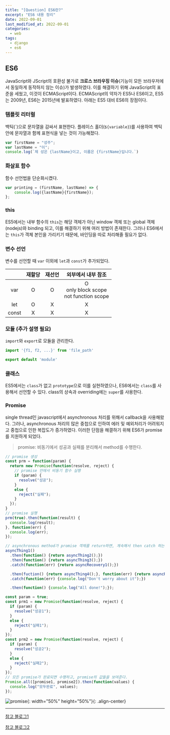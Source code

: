 ```yaml
---
title: "[Question] ES6란?"
excerpt: "ES6 내용 정리"
date: 2022-09-01
last_modified_at: 2022-09-01
categories:
  - web
tags:
  - django
  - es6
---
```


## ES6

JavaScript와 JScript의 호환성 불가로 **크로스 브라우징 이슈**(기능이 모든 브라우저에서 동일하게 동작하지 않는 이슈)가 발생하였다. 이를 해결하기 위해 JavaScript의 표준을 세웠고, 이것이 ECMAScript이다. ECMAScript의 약자가 ES5나 ES6이고, ES5는 2009년, ES6는 2015년에 발표하였다. 아래는 ES5 대비 ES6의 장점이다.

### 템플릿 리터럴

백틱(&#96;)으로 문자열을 감싸서 표현한다. 플레이스 홀더(`${variable}`)를 사용하여 백틱 안에 문자열과 함께 표현식을 넣는 것이 가능해졌다.

```js
var firstName = "성주";
var lastName = "이";
console.log(`제 성은 {lastName}이고, 이름은 {firstName}입니다.`)
```

### 화살표 함수

함수 선언법을 단순화시켰다.

```js
var printing = (firstName, lastName) => {
    console.log({lastName}{firstName});
};
```

### this

ES5에서는 내부 함수의 `this`는 해당 객체가 아닌 window 객체 또는 global 객체(nodejs)와 binding 되고, 이를 해결하기 위해 여러 방법이 존재한다. 그러나 ES6에서는 `this`가 객체 본인을 가리키기 때문에, 바인딩을 따로 처리해줄 필요가 없다.

### 변수 선언

변수를 선언할 때 `var` 이외에 `let`과 `const`가 추가되었다.

||재할당|재선언|외부에서 내부 참조|
|:---:|:---:|:---:|:---:|
|var|O|O|O<br>only block scope<br>not function scope|
|let|O|X|X|
|const|X|X|X|

### 모듈 (추가 설명 필요)

`import`와 `export`로 모듈을 관리한다.

```js
import '{f1, f2, ...}' from 'file_path'

export default 'module'
```

### 클래스

ES5에서는 `class`가 없고 `prototype`으로 이를 실현하였으나, ES6에서는 `class`를 사용해서 선언할 수 있다. class의 상속과 overriding에는 `super`를 사용한다.

### Promise

single thread인 javascript에서 asynchronous 처리를 위해서 callback을 사용해왔다. 그러나, asynchronous 처리의 많은 중첩으로 인하여 에러 및 예외처리가 어려워지고 중첩으로 인한 복잡도가 증가하였다. 이러한 단점을 해결하기 위해 ES6가 promise를 지원하게 되었다.

> promise: 비동기에서 성공과 실패를 분리해서 method를 수행한다.

```js
// promise 생성
const prm = function(param) {
  return new Promise(function(resolve, reject) {
    // promise 안에서 비동기 함수 실행
    if (param) {
      resolve("성공");
    }
    else {
      reject("실패");
    }
  });
}
// promise 실행
prm(true).then(function(result) {
  console.log(result);
}, function(err) {
  console.log(err);
});
```

```js
// asynchronous method가 promise 객체를 return하면, 계속해서 then catch 하는 식으로 chaining이 가능하다.
asyncThing1()
  .then(function() {return asyncThing2();})
  .then(function() {return asyncThing3();})
  .catch(function(err) {return asyncRecovery1();})

  .then(fuction() {return asyncThing4();}, function(err) {return asyncRecovery2();})
  .catch(function(err) {console.log("Don't worry about it");})

  .then(function() {console.log("All done!");});
```

```js
const param = true;
const prm1 = new Promise(function(resolve, reject) {
  if (param) {
    resolve("성공1");
  }
  else {
    reject("실패1");
  }
});
const prm2 = new Promise(function(resolve, reject) {
  if (param) {
    resolve("성공2");
  }
  else {
    reject("실패2");
  }
});
// 모든 promise가 완료되면 수행하고, promise의 값들을 보여준다.
Promise.all([promise1, promise2]).then(function(values) {
  console.log("모두완료", values);
});
```

![promise](https://user-images.githubusercontent.com/30232837/187816445-e33adb72-57b8-4d4e-b292-6f8b726a2502.png "promise"){: width="50%" height="50%"}{: .align-center}


---

[참고 블로그1](https://doozi0316.tistory.com/entry/JavaScript-ECMAScript%EB%9E%80-ES5%EC%99%80-ES6%EC%9D%98-%EC%B0%A8%EC%9D%B4var-const-let-%ED%99%94%EC%82%B4%ED%91%9C-%ED%95%A8%EC%88%98-class)

[참고 블로그2](https://jeong-pro.tistory.com/128)